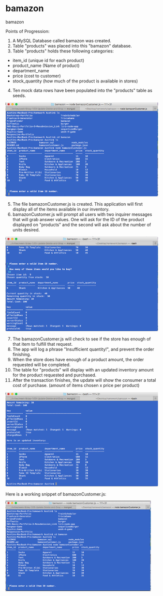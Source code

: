 # bamazon
bamazon

Points of Progression:
1) A MySQL Database called bamazon was created.
2) Table "products" was placed into this "bamazon" database.
3) Table "products" holds these following categories:
  - item_id (unique id for each product)
  - product_name (Name of product)
  - department_name
  - price (cost to customer)
  - stock_quantity (how much of the product is available in stores)
4) Ten mock data rows have been populated into the "products" table as seeds.

![Alt text](/img/bamazonPicOne.png?raw=true "A table for the seeds is produced: ")

5) The file bamazonCustomer.js is created. This application will first display all of the items available in our inventory.
6) bamazonCustomer.js will prompt all users with two inquirer messages that will grab answer values. One will ask for the ID of the product displayed on "products" and the second will ask about the number of units desired.

![Alt text](/img/bamazonPicTwo.png?raw=true "The user is requested for the values ID and quantity: ")

7) The bamazonCustomer.js will check to see if the store has enough of that item to fulfill that request.
8) The app will log a phrase "Insufficient quantity!", and prevent the order finishing.
9) When the store does have enough of a product amount, the order requested will be completed.
10) The table for "products" will display with an updated inventory amount for the product requested and purchased.
11) After the transaction finishes, the update will show the consumer a total cost of purchase. (amount of items chosen x price per product)

![Alt text](/img/bamazonPicThree.png?raw=true "The transaction completes, and the resulting values in our database is updated: ")

Here is a working snippet of bamazonCustomer.js:

![Alt text](/img/bamazonGif.gif?raw=true "bamazonCustomer.js GIF: ")
